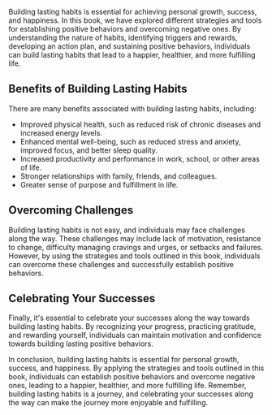
Building lasting habits is essential for achieving personal growth, success, and happiness. In this book, we have explored different strategies and tools for establishing positive behaviors and overcoming negative ones. By understanding the nature of habits, identifying triggers and rewards, developing an action plan, and sustaining positive behaviors, individuals can build lasting habits that lead to a happier, healthier, and more fulfilling life.

Benefits of Building Lasting Habits
-----------------------------------

There are many benefits associated with building lasting habits, including:

* Improved physical health, such as reduced risk of chronic diseases and increased energy levels.
* Enhanced mental well-being, such as reduced stress and anxiety, improved focus, and better sleep quality.
* Increased productivity and performance in work, school, or other areas of life.
* Stronger relationships with family, friends, and colleagues.
* Greater sense of purpose and fulfillment in life.

Overcoming Challenges
---------------------

Building lasting habits is not easy, and individuals may face challenges along the way. These challenges may include lack of motivation, resistance to change, difficulty managing cravings and urges, or setbacks and failures. However, by using the strategies and tools outlined in this book, individuals can overcome these challenges and successfully establish positive behaviors.

Celebrating Your Successes
--------------------------

Finally, it's essential to celebrate your successes along the way towards building lasting habits. By recognizing your progress, practicing gratitude, and rewarding yourself, individuals can maintain motivation and confidence towards building lasting positive behaviors.

In conclusion, building lasting habits is essential for personal growth, success, and happiness. By applying the strategies and tools outlined in this book, individuals can establish positive behaviors and overcome negative ones, leading to a happier, healthier, and more fulfilling life. Remember, building lasting habits is a journey, and celebrating your successes along the way can make the journey more enjoyable and fulfilling.
